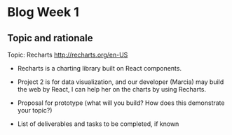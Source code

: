 # Blog Week 1
## Topic and rationale
 Topic: Recharts http://recharts.org/en-US
 - Recharts is a charting library built on React components. 
 - Project 2 is for data visualization, and our developer (Marcia) may build the web by React, I can help her on the charts by using Recharts.
 
- Proposal for prototype (what will you build? How does this demonstrate your topic?)
- List of deliverables and tasks to be completed, if known
